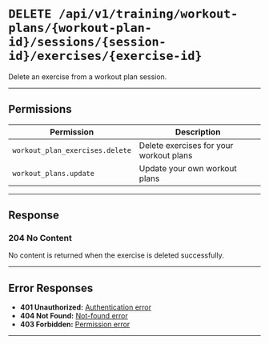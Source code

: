 # `DELETE /api/v1/training/workout-plans/{workout-plan-id}/sessions/{session-id}/exercises/{exercise-id}`

Delete an exercise from a workout plan session.


---

## Permissions
| Permission                        | Description                                 |
|------------------------------------|---------------------------------------------|
| `workout_plan_exercises.delete`    | Delete exercises for your workout plans     |
| `workout_plans.update`             | Update your own workout plans               |

---

## Response

### 204 No Content
No content is returned when the exercise is deleted successfully.

---

## Error Responses
- **401 Unauthorized:** [Authentication error](../../../../_globals/authentication-errors.md)
- **404 Not Found:** [Not-found error](../../../../_globals/not-found-errors.md)
- **403 Forbidden:** [Permission error](../../../../_globals/permission-errors.md)

---
